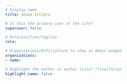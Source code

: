 ```yaml
---
# Display name
title: Jesus Villero

# Is this the primary user of the site?
superuser: false

# Role/position/tagline
role: 

# Organizations/Affiliations to show in About widget
organizations:
- name: 

# Highlight the author in author lists? (true/false)
highlight_name: false
---
```

<br>
